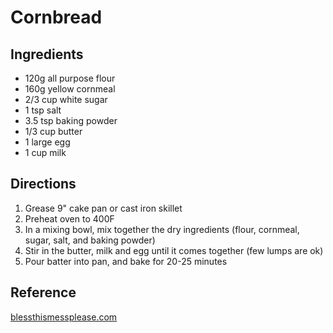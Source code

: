 # Cornbread

## Ingredients

* 120g all purpose flour
* 160g yellow cornmeal
* 2/3 cup white sugar
* 1 tsp salt
* 3.5 tsp baking powder
* 1/3 cup butter
* 1 large egg
* 1 cup milk

## Directions

1. Grease 9" cake pan or cast iron skillet
2. Preheat oven to 400F
3. In a mixing bowl, mix together the dry ingredients (flour, cornmeal, sugar, salt, and baking powder)
4. Stir in the butter, milk and egg until it comes together (few lumps are ok)
5. Pour batter into pan, and bake for 20-25 minutes

## Reference

[blessthismessplease.com](https://www.blessthismessplease.com/the-best-cornbread-recipe/#tasty-recipes-25444-jump-target)
